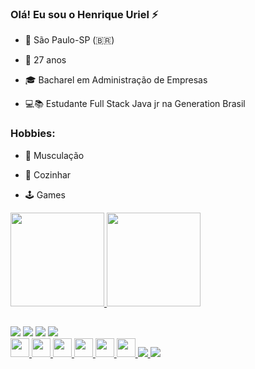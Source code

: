 ### Olá! Eu sou o Henrique Uriel ⚡ 

 - 📌 São Paulo-SP (🇧🇷)                                                              

-  📆 27 anos                                                                         

- 🎓 Bacharel em Administração de Empresas                                            

- 💻📚 Estudante Full Stack Java jr na Generation Brasil                             

### Hobbies:

- 💪 Musculação

- 🍳 Cozinhar

- 🕹️ Games
 
 <div>
  <a href="https://github.com/HenriqueUriel">
    <img height="150em" src="https://github-readme-stats.vercel.app/api?username=henriqueuriel&show_icons=true&theme=dracula&include_all_commits=true&count_private=true"/>
  <img height="150em" src="https://github-readme-stats.vercel.app/api/top-langs/?username=henriqueuriel&layout=compact&langs_count=7&theme=dracula"/>
</div>
  
 ##
  
  <div> 
     <a href="https://www.linkedin.com/in/henrique-uriel/" target="_blank"><img src="https://img.shields.io/badge/-LinkedIn-%230077B5?style=for-the-badge&logo=linkedin&logoColor=white" target="_blank"></a>
   <a href = "mailto:rr.2015sp@gamil.com"><img src="https://img.shields.io/badge/Gmail-D14836?style=for-the-badge&logo=gmail&logoColor=white"></a>
  <a href="https://www.instagram.com/_rikiuriel/" target="_blank"><img src="https://img.shields.io/badge/-Instagram-%23E4405F?style=for-the-badge&logo=instagram&logoColor=white" target="_blank"></a> 
   <a href ="https://github.com/HenriqueUriel"><img src="https://img.shields.io/badge/GitHub-100000?style=for-the-badge&logo=github&logoColor=white"/>
</div>
<div> 
 <img height="30rem" src="https://img.shields.io/badge/Java-ED8B00?style=for-the-badge&logo=java&logoColor=white"/>
 <img height="30rem" src="https://img.shields.io/badge/MySQL-00000F?style=for-the-badge&logo=mysql&logoColor=white"/>
 <img height="30rem" src="https://img.shields.io/badge/Spring-6DB33F?style=for-the-badge&logo=spring&logoColor=white"/>
 <img height="30rem" src="https://img.shields.io/badge/HTML5-E34F26?style=for-the-badge&logo=html5&logoColor=white"/>
 <img height="30rem" src="https://img.shields.io/badge/CSS3-1572B6?style=for-the-badge&logo=css3&logoColor=white"/>
 <img height="30rem" src="https://camo.githubusercontent.com/edd3031a0956c904634f9a394267a6ba61e9a0bb95c9512a1fbc0725b4014d03/68747470733a2f2f696d672e736869656c64732e696f2f62616467652f2d4769742d626c61636b3f7374796c653d666c61742d737175617265266c6f676f3d676974"/>
 <img height"30rem" src="https://img.shields.io/badge/JavaScript-F7DF1E?style=for-the-badge&logo=javascript&logoColor=black"/>
 <img height"30rem" src="https://img.shields.io/badge/Bootstrap-563D7C?style=for-the-badge&logo=bootstrap&logoColor=white"/>
 </div>
